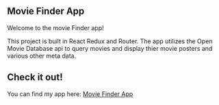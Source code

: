 ## Movie Finder App

Welcome to the movie Finder app!

This project is built in React Redux and Router. The app utilizes the Open Movie Database api to 
query movies and display thier movie posters and various other meta data. 

## Check it out!

You can find my app here: [Movie Finder App](https://gd-movie-finder-app.herokuapp.com/ "Movie Finder App")
